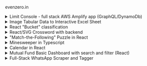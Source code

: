 evenzero.in
<details>
  <summary>Limit Console - full stack AWS Amplify app (GraphQL/DynamoDb) </summary>
  <img src="https://www.dropbox.com/s/gf3ikgjvc89d9ap/limitconsole.gif?dl=0" />
 </details>

<details>
  <summary>Image Tabular Data to Interactive Excel Sheet </summary>
  <img src="https://puu.sh/GAhkc/2a1da7e7c3.gif"/>
 </details>

<details>
  <summary>React "Bucket" classification</summary>
  <img src="https://puu.sh/FWhlQ/c5e1e384a8.gif"/>
 </details>
 
<details>
  <summary>React/SVG Crossword with backend</summary>
  <img src="https://camo.githubusercontent.com/ad84cb37b7fe30198eb4379a51824b0b7bcc0546a550473cc060ffeb141386fd/68747470733a2f2f7075752e73682f4657686d4b2f303031376161633266642e676966"/>
 </details>

<details>
  <summary>"Match-the-Following" Puzzle in React </summary>
  <img src="https://camo.githubusercontent.com/5083e1ba7a859212fdde7a0568010ecbf7da84d6106c1c9a763805744d247d59/68747470733a2f2f7075752e73682f4657686c362f363139316333343134322e676966"/>
 </details>

<details>
  <summary>Minesweeper in Typescript</summary>
  <img src="https://camo.githubusercontent.com/f68531f87d7d62e9d98966ca4a59c9cc61fa7ebe/68747470733a2f2f692e696d6775722e636f6d2f376a4a4b6962622e676966"/> </details>

<details>
  <summary>Calendar in React</summary>
  <img src="https://camo.githubusercontent.com/78ea58ce2bcbfacd6c3ae9722efa3cf29e853ff9197c35d15737f498aa72dae5/68747470733a2f2f7075752e73682f456e73597a2f316464363938613637622e706e67"/>
 </details>

<details>
  <summary>Mutual Fund Basic Dashboard with search and filter (React)</summary>
  <img src="https://camo.githubusercontent.com/444faa960733481292101ea6649986276e39063048a4f5f426bf7f51c50b50ab/68747470733a2f2f7075752e73682f46327350622f646162396337633930662e706e67"/>
 </details>

<details>
  <summary>Full-Stack WhatsApp Scraper and Tagger</summary>
  <img src="https://puu.sh/FWALG/25d2d735e4.gif"/>
 </details>

